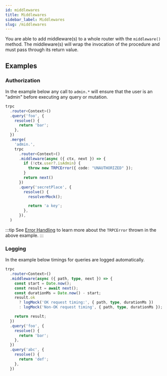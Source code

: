 ```yaml
---
id: middlewares
title: Middlewares
sidebar_label: Middlewares
slug: /middlewares
---
```



You are able to add middleware(s) to a whole router with the `middleware()` method. The middleware(s) will wrap the invocation of the procedure and must pass through its return value.

## Examples

### Authorization

In the example below any call to `admin.*` will ensure that the user is an "admin" before executing any query or mutation.


```ts
trpc
  .router<Context>()
  .query('foo', {
    resolve() {
      return 'bar';
    },
  })
  .merge(
    'admin.',
    trpc
      .router<Context>()
      .middleware(async ({ ctx, next }) => {
        if (!ctx.user?.isAdmin) {
          throw new TRPCError({ code: "UNAUTHORIZED" });
        }
        return next()
      })
      .query('secretPlace', {
        resolve() {
          resolverMock();

          return 'a key';
        },
      }),
  )
```

:::tip
See [Error Handling](error-handling.md) to learn more about the `TRPCError` thrown in the above example.
:::

### Logging

In the example below timings for queries are logged automatically.

```ts
trpc
  .router<Context>()
  .middleware(async ({ path, type, next }) => {
    const start = Date.now();
    const result = await next();
    const durationMs = Date.now() - start;
    result.ok
      ? logMock('OK request timing:', { path, type, durationMs })
      : logMock('Non-OK request timing', { path, type, durationMs });

    return result;
  })
  .query('foo', {
    resolve() {
      return 'bar';
    },
  })
  .query('abc', {
    resolve() {
      return 'def';
    },
  })
```
